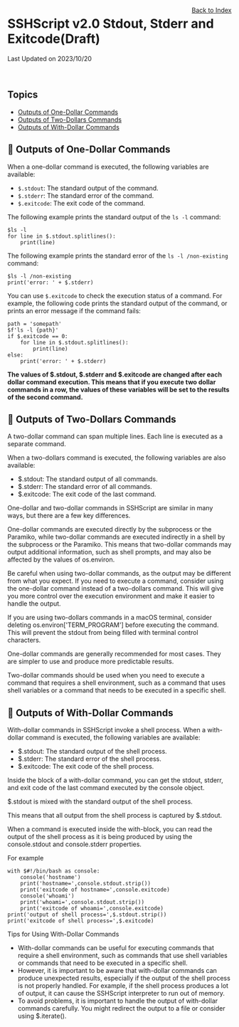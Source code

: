 # SSHScript v2.0 Stdout, Stderr and Exitcode(Draft)

Last Updated on 2023/10/20

<div style="text-align:right;position:relative;top:-140px"><a href="./index">Back to Index</a></div>

## Topics

* [Outputs of One-Dollar Commands](#one-dollar)
* [Outputs of Two-Dollars Commands](#two-dollars)
* [Outputs of With-Dollar Commands](#with-dollar)

## 🔵 <a name="one-dollar"></a> Outputs of One-Dollar Commands


When a one-dollar command is executed, the following variables are available:

* `$.stdout`: The standard output of the command.
* `$.stderr`: The standard error of the command.
* `$.exitcode`: The exit code of the command.

The following example prints the standard output of the `ls -l` command:

```
$ls -l 
for line in $.stdout.splitlines():
    print(line)
```

The following example prints the standard error of the `ls -l /non-existing` command:

```
$ls -l /non-existing
print('error: ' + $.stderr)
```

You can use `$.exitcode` to check the execution status of a command. For example, the following code prints the standard output of the command, or prints an error message if the command fails:

```
path = 'somepath'
$f'ls -l {path}'
if $.exitcode == 0:
    for line in $.stdout.splitlines():
        print(line)
else:
    print('error: ' + $.stderr)
```

**The values of $.stdout, $.stderr and $.exitcode are changed after each dollar command execution. This means that if you execute two dollar commands in a row, the values of these variables will be set to the results of the second command.**


## 🔵 <a name="two-dollars"></a> Outputs of Two-Dollars Commands

A two-dollar command can span multiple lines. Each line is executed as a separate command.

When a two-dollars command is executed, the following variables are also available:

* $.stdout: The standard output of all commands.
* $.stderr: The standard error of all commands.
* $.exitcode: The exit code of the last command.

One-dollar and two-dollar commands in SSHScript are similar in many ways, but there are a few key differences.

One-dollar commands are executed directly by the subprocess or the Paramiko, while two-dollar commands are executed indirectly in a shell by the subprocess or the Paramiko. This means that two-dollar commands may output additional information, such as shell prompts, and may also be affected by the values of os.environ.

Be careful when using two-dollar commands, as the output may be different from what you expect.
If you need to execute a command, consider using the one-dollar command instead of a two-dollars command. This will give you more control over the execution environment and make it easier to handle the output.

If you are using two-dollars commands in a macOS terminal, consider deleting os.environ['TERM_PROGRAM'] before executing the command. This will prevent the stdout from being filled with terminal control characters.

One-dollar commands are generally recommended for most cases. They are simpler to use and produce more predictable results.

Two-dollar commands should be used when you need to execute a command that requires a shell environment, such as a command that uses shell variables or a command that needs to be executed in a specific shell.

## 🔵 <a name="with-dollar"></a> Outputs of With-Dollar Commands

With-dollar commands in SSHScript invoke a shell process. When a with-dollar command is executed, the following variables are available:

* $.stdout: The standard output of the shell process.
* $.stderr: The standard error of the shell process.
* $.exitcode: The exit code of the shell process.

Inside the block of a with-dollar command, you can get the stdout, stderr, and exit code of the last command executed by the console object.

$.stdout is mixed with the standard output of the shell process.

This means that all output from the shell process is captured by $.stdout.

When a command is executed inside the with-block, you can read the output of the shell process as it is being produced by using the console.stdout and console.stderr properties.

For example
```
with $#!/bin/bash as console:
    console('hostname')
    print('hostname=',console.stdout.strip())
    print('exitcode of hostname=',console.exitcode)
    console('whoami')
    print('whoami=',console.stdout.strip())
    print('exitcode of whoami=',console.exitcode)
print('output of shell process=',$.stdout.strip())
print('exitcode of shell process=',$.exitcode)
```

Tips for Using With-Dollar Commands

* With-dollar commands can be useful for executing commands that require a shell environment, such as commands that use shell variables or commands that need to be executed in a specific shell.
* However, it is important to be aware that with-dollar commands can produce unexpected results, especially if the output of the shell process is not properly handled.
For example, if the shell process produces a lot of output, it can cause the SSHScript interpreter to run out of memory.
* To avoid problems, it is important to handle the output of with-dollar commands carefully. You might redirect the output to a file or consider using $.iterate().